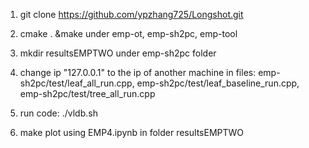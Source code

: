 1. git clone https://github.com/ypzhang725/Longshot.git

2. cmake . &make  under emp-ot, emp-sh2pc, emp-tool

3. mkdir resultsEMPTWO under emp-sh2pc folder

4. change ip "127.0.0.1" to the ip of another machine in files: emp-sh2pc/test/leaf_all_run.cpp, emp-sh2pc/test/leaf_baseline_run.cpp, emp-sh2pc/test/tree_all_run.cpp

5. run code: ./vldb.sh

6. make plot using  EMP4.ipynb in folder resultsEMPTWO

